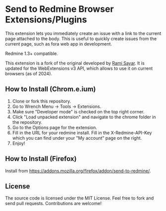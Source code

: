 Send to Redmine Browser Extensions/Plugins
==========================================

This extension lets you immediately create an issue with a link to the current page attached to the body.
This is useful to quickly create issues from the current page, such as fora web app in development.
 
Redmine 1.3+ compatible.

This extension is a fork of the original developed by [Rami Sayar](http://ramisayar.com).
It is updated for the WebExtensions v3 API, which allows to use it on current browsers (as of 2024).

How to Install (Chrom.e.ium)
----------------------------

1. Clone or fork this repository.
2. Go to Wrench Menu -> Tools -> Extensions.
3. Make sure "Developer mode" is checked on the top right corner.
4. Click "Load unpacked extension" and navigate to the chrome folder in the repository.
5. Go to the Options page for the extension.
6. Fill in the URL for your redmine install. Fill in the X-Redmine-API-Key which you can find under your "My account" page on the right.
7. Enjoy!

How to Install (Firefox)
------------------------

Install from https://addons.mozilla.org/firefox/addon/send-to-redmine/.

License
-------
The source code is licensed under the MIT License. Feel free to fork and send pull requests. Contributions are welcome!
